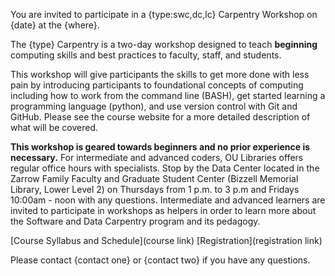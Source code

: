 You are invited to participate in a {type:swc,dc,lc} Carpentry Workshop on {date} at the {where}. 
 
The {type} Carpentry is a two-day workshop designed to teach **beginning** computing skills and best practices to faculty, staff, and students.
 
This workshop will give participants the skills to get more done with less pain by introducing participants to foundational concepts of computing including how to
work from the command line (BASH), get started learning a programming language (python), and use version control with Git and GitHub. Please see the course
website for a more detailed description of what will be covered.

**This workshop is geared towards beginners and no prior experience is necessary.** For intermediate and advanced coders, OU Libraries offers regular office hours
with specialists. Stop by the Data Center located in the Zarrow Family Faculty and Graduate Student Center (Bizzell Memorial Library, Lower Level 2) on Thursdays from 1 p.m. to 3 p.m and Fridays 10:00am - noon with any questions.
Intermediate and advanced learners are invited to participate in workshops as helpers in order to learn more about the Software and Data Carpentry program and its pedagogy.
 
[Course Syllabus and Schedule](course link)
[Registration](registration link)
 
Please contact {contact one} or {contact two} if you have any questions.
 